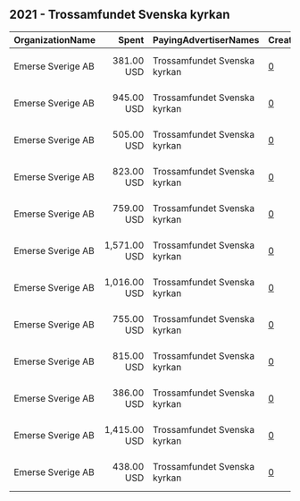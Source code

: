 ## 2021 - Trossamfundet Svenska kyrkan 
|OrganizationName|Spent|PayingAdvertiserNames|CreativeUrls|Impressions|Genders|AgeBrackets|CountryCodes|BillingAddresses|CandidateBallotInformation|
|:---|---:|:---|:---|---:|:---|:---|:---|:---|:---|
|Emerse Sverige AB|381.00 USD|Trossamfundet Svenska kyrkan|[0](https://www.snap.com/political-ads/asset/9e8dec0965cd230a1217941ed9cf69bc5a3059c73625fb51c669a6ffb6c671c4?mediaType=png)|187,864||21-44|sweden|"Hyllie Boulevard 32, Vintrie, 215 32,SE"||
|Emerse Sverige AB|945.00 USD|Trossamfundet Svenska kyrkan|[0](https://www.snap.com/political-ads/asset/fa70061785c59a4e445ed048ce903167464afc7baa516945c783deef3a10e43a?mediaType=png)|573,347||21-44|sweden|"Hyllie Boulevard 32, Vintrie, 215 32,SE"||
|Emerse Sverige AB|505.00 USD|Trossamfundet Svenska kyrkan|[0](https://www.snap.com/political-ads/asset/fa70061785c59a4e445ed048ce903167464afc7baa516945c783deef3a10e43a?mediaType=png)|270,264||16-20|sweden|"Hyllie Boulevard 32, Vintrie, 215 32,SE"||
|Emerse Sverige AB|823.00 USD|Trossamfundet Svenska kyrkan|[0](https://www.snap.com/political-ads/asset/fa70061785c59a4e445ed048ce903167464afc7baa516945c783deef3a10e43a?mediaType=png)|297,933||21-44|sweden|"Hyllie Boulevard 32, Vintrie, 215 32,SE"||
|Emerse Sverige AB|759.00 USD|Trossamfundet Svenska kyrkan|[0](https://www.snap.com/political-ads/asset/fa70061785c59a4e445ed048ce903167464afc7baa516945c783deef3a10e43a?mediaType=png)|313,774||16-20|sweden|"Hyllie Boulevard 32, Vintrie, 215 32,SE"||
|Emerse Sverige AB|1,571.00 USD|Trossamfundet Svenska kyrkan|[0](https://www.snap.com/political-ads/asset/fa70061785c59a4e445ed048ce903167464afc7baa516945c783deef3a10e43a?mediaType=png)|1,036,340||16-20|sweden|"Hyllie Boulevard 32, Vintrie, 215 32,SE"||
|Emerse Sverige AB|1,016.00 USD|Trossamfundet Svenska kyrkan|[0](https://www.snap.com/political-ads/asset/9e8dec0965cd230a1217941ed9cf69bc5a3059c73625fb51c669a6ffb6c671c4?mediaType=png)|615,575||21-44|sweden|"Hyllie Boulevard 32, Vintrie, 215 32,SE"||
|Emerse Sverige AB|755.00 USD|Trossamfundet Svenska kyrkan|[0](https://www.snap.com/political-ads/asset/9e8dec0965cd230a1217941ed9cf69bc5a3059c73625fb51c669a6ffb6c671c4?mediaType=png)|273,311||21-44|sweden|"Hyllie Boulevard 32, Vintrie, 215 32,SE"||
|Emerse Sverige AB|815.00 USD|Trossamfundet Svenska kyrkan|[0](https://www.snap.com/political-ads/asset/9e8dec0965cd230a1217941ed9cf69bc5a3059c73625fb51c669a6ffb6c671c4?mediaType=png)|335,033||16-20|sweden|"Hyllie Boulevard 32, Vintrie, 215 32,SE"||
|Emerse Sverige AB|386.00 USD|Trossamfundet Svenska kyrkan|[0](https://www.snap.com/political-ads/asset/fa70061785c59a4e445ed048ce903167464afc7baa516945c783deef3a10e43a?mediaType=png)|190,169||21-44|sweden|"Hyllie Boulevard 32, Vintrie, 215 32,SE"||
|Emerse Sverige AB|1,415.00 USD|Trossamfundet Svenska kyrkan|[0](https://www.snap.com/political-ads/asset/9e8dec0965cd230a1217941ed9cf69bc5a3059c73625fb51c669a6ffb6c671c4?mediaType=png)|933,469||16-20|sweden|"Hyllie Boulevard 32, Vintrie, 215 32,SE"||
|Emerse Sverige AB|438.00 USD|Trossamfundet Svenska kyrkan|[0](https://www.snap.com/political-ads/asset/9e8dec0965cd230a1217941ed9cf69bc5a3059c73625fb51c669a6ffb6c671c4?mediaType=png)|234,284||16-20|sweden|"Hyllie Boulevard 32, Vintrie, 215 32,SE"||
